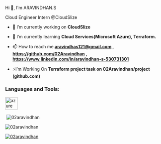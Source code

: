 Hi 👋, I'm ARAVINDHAN.S

Cloud Engineer Intern @CloudSlize

- 🔭 I’m currently working on **CloudSlize**

- 🌱 I’m currently learning **Cloud Services(Microsoft Azure), Terraform.**

- 📫 How to reach me **aravindhas121@gmail.com , https://github.com/02Aravindhan , https://www.linkedin.com/in/aravindhan-s-530731301**

- ⚡I’m Working On **Terraform project task on 02Aravindhan/project (github.com)**

         
<p align="left">
</p>

<h3 align="left">Languages and Tools:</h3>
<p align="left"> <a href="https://azure.microsoft.com/en-in/" target="_blank" rel="noreferrer"> <img src="https://www.vectorlogo.zone/logos/microsoft_azure/microsoft_azure-icon.svg" alt="azure" width="40" height="40"/> </a> </p>

<p>&nbsp;<img align="center" src="https://github-readme-stats.vercel.app/api?username=02aravindhan&show_icons=true&locale=en" alt="02aravindhan" /></p>

<p><img align="center" src="https://github-readme-streak-stats.herokuapp.com/?user=02aravindhan&" alt="02aravindhan" /></p>

<p align="left"> <a href="https://github.com/ryo-ma/github-profile-trophy"><img src="https://github-profile-trophy.vercel.app/?username=02aravindhan" alt="02aravindhan" /></a> </p>
